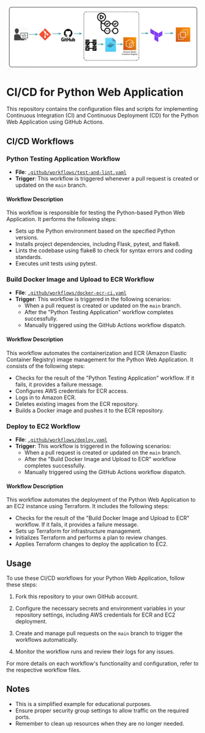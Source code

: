 ![Overview](simple-flask.png)

# CI/CD for Python Web Application

This repository contains the configuration files and scripts for implementing Continuous Integration (CI) and Continuous Deployment (CD) for the Python Web Application using GitHub Actions.

## CI/CD Workflows

### Python Testing Application Workflow

- **File**: [`.github/workflows/test-and-lint.yaml`](.github/workflows/test-and-lint.yaml)
- **Trigger**: This workflow is triggered whenever a pull request is created or updated on the `main` branch.

#### Workflow Description

This workflow is responsible for testing the Python-based Python Web Application. It performs the following steps:
- Sets up the Python environment based on the specified Python versions.
- Installs project dependencies, including Flask, pytest, and flake8.
- Lints the codebase using flake8 to check for syntax errors and coding standards.
- Executes unit tests using pytest.

### Build Docker Image and Upload to ECR Workflow

- **File**: [`.github/workflows/docker-ecr-ci.yaml`](.github/workflows/docker-ecr-ci.yaml)
- **Trigger**: This workflow is triggered in the following scenarios:
  - When a pull request is created or updated on the `main` branch.
  - After the "Python Testing Application" workflow completes successfully.
  - Manually triggered using the GitHub Actions workflow dispatch.

#### Workflow Description

This workflow automates the containerization and ECR (Amazon Elastic Container Registry) image management for the Python Web Application. It consists of the following steps:
- Checks for the result of the "Python Testing Application" workflow. If it fails, it provides a failure message.
- Configures AWS credentials for ECR access.
- Logs in to Amazon ECR.
- Deletes existing images from the ECR repository.
- Builds a Docker image and pushes it to the ECR repository.

### Deploy to EC2 Workflow

- **File**: [`.github/workflows/deploy.yaml`](.github/workflows/deploy.yaml)
- **Trigger**: This workflow is triggered in the following scenarios:
  - When a pull request is created or updated on the `main` branch.
  - After the "Build Docker Image and Upload to ECR" workflow completes successfully.
  - Manually triggered using the GitHub Actions workflow dispatch.

#### Workflow Description

This workflow automates the deployment of the Python Web Application to an EC2 instance using Terraform. It includes the following steps:
- Checks for the result of the "Build Docker Image and Upload to ECR" workflow. If it fails, it provides a failure message.
- Sets up Terraform for infrastructure management.
- Initializes Terraform and performs a plan to review changes.
- Applies Terraform changes to deploy the application to EC2.

## Usage

To use these CI/CD workflows for your Python Web Application, follow these steps:

1. Fork this repository to your own GitHub account.

2. Configure the necessary secrets and environment variables in your repository settings, including AWS credentials for ECR and EC2 deployment.

3. Create and manage pull requests on the `main` branch to trigger the workflows automatically.

4. Monitor the workflow runs and review their logs for any issues.

For more details on each workflow's functionality and configuration, refer to the respective workflow files.

## Notes

- This is a simplified example for educational purposes.
- Ensure proper security group settings to allow traffic on the required ports.
- Remember to clean up resources when they are no longer needed.

